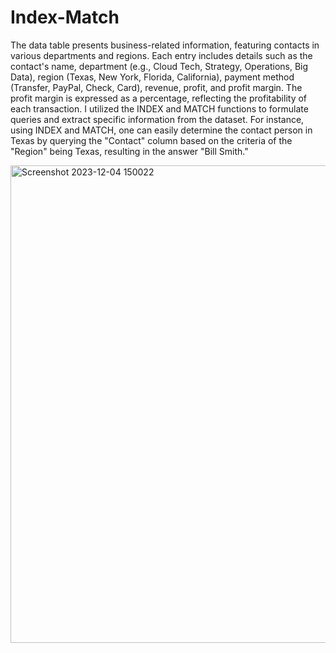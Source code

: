# Index-Match

The data table presents business-related information, featuring contacts in various departments and regions. Each entry includes details such as the contact's name, department (e.g., Cloud Tech, Strategy, Operations, Big Data), region (Texas, New York, Florida, California), payment method (Transfer, PayPal, Check, Card), revenue, profit, and profit margin. The profit margin is expressed as a percentage, reflecting the profitability of each transaction. I utilized the INDEX and MATCH functions to formulate queries and extract specific information from the dataset. For instance, using INDEX and MATCH, one can easily determine the contact person in Texas by querying the "Contact" column based on the criteria of the "Region" being Texas, resulting in the answer "Bill Smith."

<img width="764" alt="Screenshot 2023-12-04 150022" src="https://github.com/AdnanTheDataAnalyst/Excel_Index-Match/assets/152249280/364b070c-c0b7-49f8-90de-e50c1053ca06">

